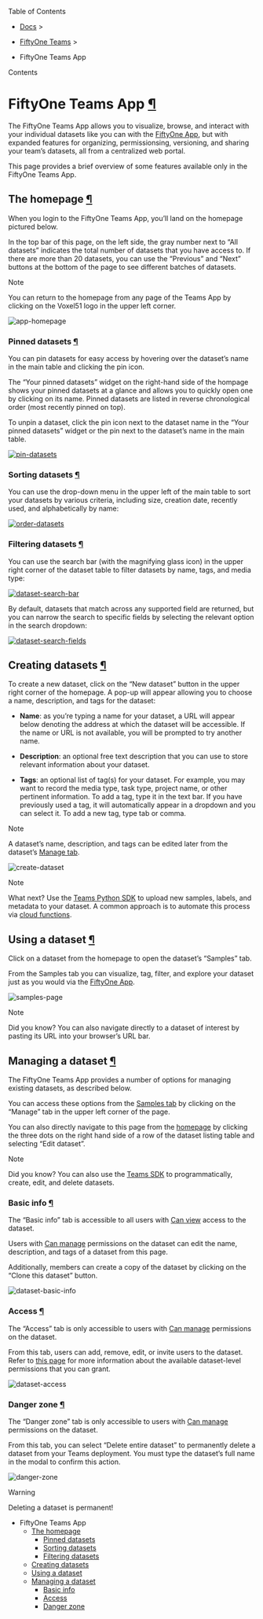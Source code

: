 Table of Contents

- [Docs](../index.html) >

- [FiftyOne Teams](index.html) >
- FiftyOne Teams App

Contents


# FiftyOne Teams App [¶](\#fiftyone-teams-app "Permalink to this headline")

The FiftyOne Teams App allows you to visualize, browse, and interact with your
individual datasets like you can with the [FiftyOne App](../fiftyone_concepts/app.html#fiftyone-app),
but with expanded features for organizing, permissionsing, versioning, and
sharing your team’s datasets, all from a centralized web portal.

This page provides a brief overview of some features available only in the
FiftyOne Teams App.

## The homepage [¶](\#the-homepage "Permalink to this headline")

When you login to the FiftyOne Teams App, you’ll land on the homepage pictured
below.

In the top bar of this page, on the left side, the gray number next to
“All datasets” indicates the total number of datasets that you have access to.
If there are more than 20 datasets, you can use the “Previous” and “Next”
buttons at the bottom of the page to see different batches of datasets.

Note

You can return to the homepage from any page of the Teams App by clicking on
the Voxel51 logo in the upper left corner.

![app-homepage](../_images/homepage.png)

### Pinned datasets [¶](\#pinned-datasets "Permalink to this headline")

You can pin datasets for easy access by hovering over the dataset’s name in
the main table and clicking the pin icon.

The “Your pinned datasets” widget on the right-hand side of the hompage shows
your pinned datasets at a glance and allows you to quickly open one by
clicking on its name. Pinned datasets are listed in reverse chronological order
(most recently pinned on top).

To unpin a dataset, click the pin icon next to the dataset name in the “Your
pinned datasets” widget or the pin next to the dataset’s name in the main
table.

[![pin-datasets](../_images/pinned_datasets.png)](../_images/pinned_datasets.png)

### Sorting datasets [¶](\#sorting-datasets "Permalink to this headline")

You can use the drop-down menu in the upper left of the main table to sort your
datasets by various criteria, including size, creation date, recently used, and
alphabetically by name:

[![order-datasets](../_images/ordering_datasets.png)](../_images/ordering_datasets.png)

### Filtering datasets [¶](\#filtering-datasets "Permalink to this headline")

You can use the search bar (with the magnifying glass icon) in the upper right
corner of the dataset table to filter datasets by name, tags, and media type:

[![dataset-search-bar](../_images/dataset_search_bar.png)](../_images/dataset_search_bar.png)

By default, datasets that match across any supported field are returned, but
you can narrow the search to specific fields by selecting the relevant option
in the search dropdown:

[![dataset-search-fields](../_images/dataset_search_fields.png)](../_images/dataset_search_fields.png)

## Creating datasets [¶](\#creating-datasets "Permalink to this headline")

To create a new dataset, click on the “New dataset” button in the upper right
corner of the homepage. A pop-up will appear allowing you to choose a name,
description, and tags for the dataset:

- **Name**: as you’re typing a name for your dataset, a URL will appear below
denoting the address at which the dataset will be accessible. If the name or
URL is not available, you will be prompted to try another name.

- **Description**: an optional free text description that you can use to store
relevant information about your dataset.

- **Tags**: an optional list of tag(s) for your dataset. For example, you may
want to record the media type, task type, project name, or other pertinent
information. To add a tag, type it in the text bar. If you have previously
used a tag, it will automatically appear in a dropdown and you can select
it. To add a new tag, type tab or comma.


Note

A dataset’s name, description, and tags can be edited later from the
dataset’s [Manage tab](#teams-managing-datasets).

![create-dataset](../_images/create_dataset.png)

Note

What next? Use the [Teams Python SDK](installation.html#teams-python-sdk) to upload new
samples, labels, and metadata to your dataset. A common approach is to
automate this process via [cloud functions](cloud_media.html#teams-cloud-functions).

## Using a dataset [¶](\#using-a-dataset "Permalink to this headline")

Click on a dataset from the homepage to open the dataset’s “Samples” tab.

From the Samples tab you can visualize, tag, filter, and explore your dataset
just as you would via the [FiftyOne App](../fiftyone_concepts/app.html#fiftyone-app).

![samples-page](../_images/samples_page.png)

Note

Did you know? You can also navigate directly to a dataset of interest by
pasting its URL into your browser’s URL bar.

## Managing a dataset [¶](\#managing-a-dataset "Permalink to this headline")

The FiftyOne Teams App provides a number of options for managing existing
datasets, as described below.

You can access these options from the [Samples tab](#teams-using-datasets)
by clicking on the “Manage” tab in the upper left corner of the page.

You can also directly navigate to this page from the
[homepage](#teams-homepage) by clicking the three dots on the
right hand side of a row of the dataset listing table and selecting
“Edit dataset”.

Note

Did you know? You can also use the [Teams SDK](installation.html#teams-python-sdk) to
programmatically, create, edit, and delete datasets.

### Basic info [¶](\#basic-info "Permalink to this headline")

The “Basic info” tab is accessible to all users with
[Can view](roles_and_permissions.html#teams-can-view) access to the dataset.

Users with [Can manage](roles_and_permissions.html#teams-can-manage) permissions on the dataset can
edit the name, description, and tags of a dataset from this page.

Additionally, members can create a copy of the dataset by clicking on the
“Clone this dataset” button.

![dataset-basic-info](../_images/dataset_basic_info.png)

### Access [¶](\#access "Permalink to this headline")

The “Access” tab is only accessible to users with
[Can manage](roles_and_permissions.html#teams-can-manage) permissions on the dataset.

From this tab, users can add, remove, edit, or invite users to the dataset.
Refer to [this page](roles_and_permissions.html#teams-permissions) for more information about the
available dataset-level permissions that you can grant.

![dataset-access](../_images/dataset_access.png)

### Danger zone [¶](\#danger-zone "Permalink to this headline")

The “Danger zone” tab is only accessible to users with
[Can manage](roles_and_permissions.html#teams-can-manage) permissions on the dataset.

From this tab, you can select “Delete entire dataset” to permanently delete a
dataset from your Teams deployment. You must type the dataset’s full name in
the modal to confirm this action.

![danger-zone](../_images/dataset_danger_zone.png)

Warning

Deleting a dataset is permanent!

- FiftyOne Teams App
  - [The homepage](#the-homepage)
    - [Pinned datasets](#pinned-datasets)
    - [Sorting datasets](#sorting-datasets)
    - [Filtering datasets](#filtering-datasets)
  - [Creating datasets](#creating-datasets)
  - [Using a dataset](#using-a-dataset)
  - [Managing a dataset](#managing-a-dataset)
    - [Basic info](#basic-info)
    - [Access](#access)
    - [Danger zone](#danger-zone)